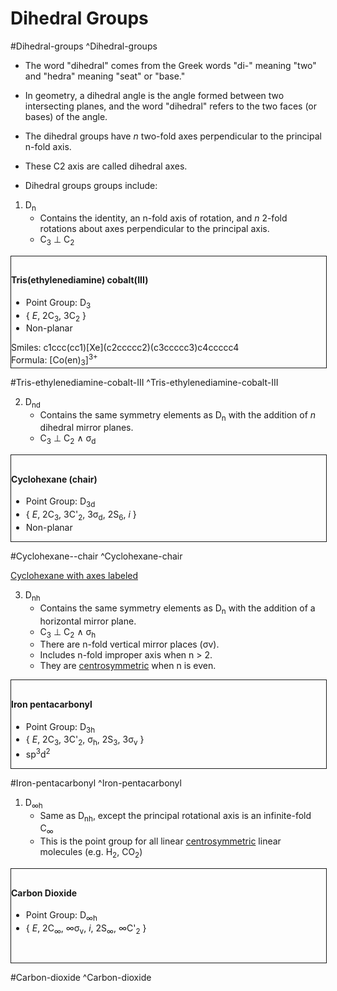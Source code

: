 
# Dihedral Groups
#Dihedral-groups
 ^Dihedral-groups

- The word "dihedral" comes from the Greek words "di-" meaning "two" and "hedra" meaning "seat" or "base."
  
- In geometry, a dihedral angle is the angle formed between two intersecting planes, and the word "dihedral" refers to the two faces (or bases) of the angle.
 
- The dihedral groups have *n* two-fold axes perpendicular to the principal n-fold axis. 
- These C2 axis are called dihedral axes. 
- Dihedral groups groups include:

1. D<sub>n</sub>
	- Contains the identity, an n-fold axis of rotation, and *n* 2-fold rotations about axes perpendicular to the principal axis.
	- C<sub>3</sub> ⊥ C<sub>2</sub>

<div style="display: table; border: 1px solid; width: 100%;">
	<div style="display: table-row;">
		<div style="display: table-cell; vertical-align: center; background-color: white;">
			<img src="/Chemistry/Inorganic Chemistry/Symmetry and Group Points/attachments/Tris(ethylenediamine)cobalt(III).png" width=270 />			
		</div>
		<div style="display: table-cell; vertical-align: top; padding-top: 10px; width: 100%;">
			<h4 class="padding-left">Tris(ethylenediamine) cobalt(III)</h4>
			<ul>
				<li />Point Group: D<sub>3</sub>
				<li />{ <i>E</i>, 2C<sub>3</sub>, 3C<sub>2</sub> }
				<li />Non-planar
			</ul>	
			<div class="padding">
				Smiles: c1ccc(cc1)[Xe](c2ccccc2)(c3ccccc3)c4ccccc4 <br />
				Formula: [Co(en)<sub>3</sub>]<sup>3+</sup>
			</div>
		</div>
	</div>
</div>

#Tris-ethylenediamine-cobalt-III
 ^Tris-ethylenediamine-cobalt-III



2. D<sub>nd</sub>
	- Contains the same symmetry elements as D<sub>n</sub> with the addition of *n* dihedral mirror planes.
	- C<sub>3</sub> ⊥ C<sub>2</sub> ∧ σ<sub>d</sub>
	  
<div style="display: table; border: 1px solid; width: 100%;">
	<div style="display: table-row;">
		<div style="display: table-cell; background-color: white;">
			<!-- first column-->
				<img src="/Chemistry/Inorganic Chemistry/Symmetry and Group Points/attachments/Cyclohexane-chair-conformation.png" width=270 />
		</div>
		<div style="width: 100%; display: table-cell; text-align: left; vertical-align: top; padding-top: 10px;">
			<h4 class="padding-left">Cyclohexane (chair)</h4>			
			<ul>
				<li />Point Group: D<sub>3d</sub>
				<li />{ 
					<i>E</i>, 
					2C<sub>3</sub>, 
					3C'<sub>2</sub>, 
					3σ<sub>d</sub>, 
					2S<sub>6</sub>, 
					<i>i</i> 
					}
				<li />Non-planar
			</ul>
		</div>
	</div>
</div>

#Cyclohexane--chair
 ^Cyclohexane-chair
 
[Cyclohexane with axes labeled](Chemistry/Inorganic%20Chemistry/Symmetry%20and%20Group%20Points/attachments/Axis%20Labeled%20-%20Cyclohexane.png)

3. D<sub>nh</sub>
	- Contains the same symmetry elements as D<sub>n</sub> with the addition of a horizontal mirror plane.
	- C<sub>3</sub> ⊥ C<sub>2</sub> ∧ σ<sub>h</sub>
	- There are n-fold vertical mirror places (σv).
	- Includes n-fold improper axis when n > 2.
	- They are [centrosymmetric](Chemistry/Inorganic%20Chemistry/Symmetry%20and%20Group%20Points/Centrosymmetric.md) when n is even.


<div style="display: table; border: 1px solid; width: 100%;">
	<div style="display: table-row;">
		<div style="display: table-cell; background-color: white;">
			<!-- Molecule Structure-->
				<img src="/Chemistry/Inorganic Chemistry/Symmetry and Group Points/attachments/Iron pentacarbonyl.png" width=270 />
		</div>
		<div style="width: 100%; display: table-cell; text-align: left; vertical-align: top; padding-top: 10px;">
			<h4 class="padding-left">Iron pentacarbonyl</h4>			
			<ul>
				<li />Point Group: D<sub>3h</sub>
				<li /> {
					<i>E</i>,	
					2C<sub>3</sub>,	
					3C'<sub>2</sub>,	
					σ<sub>h</sub>,	
					2S<sub>3</sub>,	
					3σ<sub>v</sub>
				}
				<li />sp<sup>3</sup>d<sup>2</sup>
			</ul>
		</div>
	</div>
</div>

#Iron-pentacarbonyl 
^Iron-pentacarbonyl

1. D<sub>∞h</sub>
	- Same as D<sub>nh</sub>, except the principal rotational axis is an infinite-fold C<sub>∞</sub>
	- This is the point group for all linear [centrosymmetric](Chemistry/Inorganic%20Chemistry/Symmetry%20and%20Group%20Points/Centrosymmetric.md) linear molecules (e.g. H<sub>2</sub>, <span style="white-space: nowrap;">CO<sub>2</sub></span>)

<div style="display: table; border: 1px solid; width: 100%;">
	<div style="display: table-row;">
		<div style="display: table-cell; background-color: white; height: 150px; vertical-align: middle;">
			<!-- Molecule Structure-->
				<img src="/Chemistry/Inorganic Chemistry/Symmetry and Group Points/attachments/CO2.png" width=270 />
		</div>
		<div style="width: 100%; display: table-cell; text-align: left; vertical-align: top; padding-top: 10px;">
			<h4 class="padding-left">Carbon Dioxide</h4>			
			<ul>
				<li />Point Group: D<sub>∞h</sub>
				<li /> {
					<i>E</i>, 
					2C<sub>∞</sub>, 
					∞σ<sub>v</sub>, 
					<i>i</i>,
					2S<sub>∞</sub>,
					∞C'<sub>2</sub>
				}
			</ul>
		</div>
	</div>
</div>

#Carbon-dioxide
 ^Carbon-dioxide
